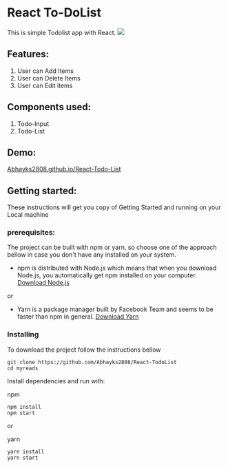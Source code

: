 # React To-DoList

This is simple Todolist app with React.
<img src="reactpractice\public\Todolist.JPG">

## Features:
1. User can Add Items
2. User can Delete Items
3. User can Edit items

## Components used:
1. Todo-Input
2. Todo-List

## Demo:
[Abhayks2808.github.io/React-Todo-List](https://Abhayks2808.github.io/React-Todo-List)

## Getting started:

These instructions will get you copy of Getting Started and running on your Local machine


### prerequisites:
The project can be built with npm or yarn, so choose one of the approach bellow in case you don't 
have any installed on your system. 

* npm is distributed with Node.js which means that when you download Node.js, 
you automatically get npm installed on your computer. [Download Node.js](https://nodejs.org/en/download/)

or

* Yarn is a package manager built by Facebook Team and seems to be faster than npm in general.  [Download Yarn](https://yarnpkg.com/en/docs/install)

### Installing

To download the project follow the instructions bellow

```
git clone https://github.com/Abhayks2808/React-TodoList
cd myreads
```

Install dependencies and run with:
 
npm
```
npm install
npm start
```
or

yarn
```
yarn install
yarn start
```